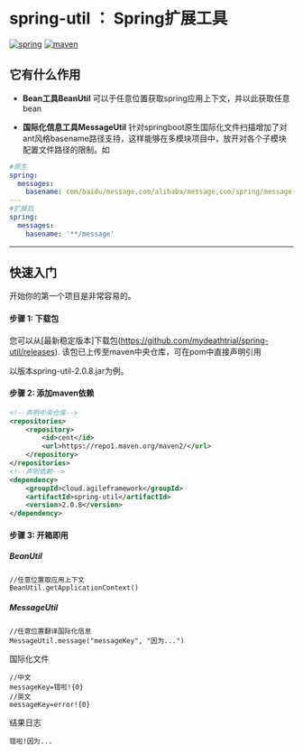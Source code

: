 # spring-util ： Spring扩展工具
[![spring](https://img.shields.io/badge/Spring-LATEST-green)](https://img.shields.io/badge/spring-LATEST-green)
[![maven](https://img.shields.io/badge/build-maven-green)](https://img.shields.io/badge/build-maven-green)
## 它有什么作用

* **Bean工具BeanUtil**
可以于任意位置获取spring应用上下文，并以此获取任意bean

* **国际化信息工具MessageUtil**
针对springboot原生国际化文件扫描增加了对ant风格basename路径支持，这样能够在多模块项目中，放开对各个子模块配置文件路径的限制。如
```yaml
#原生
spring:
  messages:
    basename: com/baidu/message,com/alibaba/message,com/spring/message
---
#扩展后
spring:
  messages:
    basename: '**/message'
```

-------
## 快速入门
开始你的第一个项目是非常容易的。

#### 步骤 1: 下载包
您可以从[最新稳定版本]下载包(https://github.com/mydeathtrial/spring-util/releases).
该包已上传至maven中央仓库，可在pom中直接声明引用

以版本spring-util-2.0.8.jar为例。
#### 步骤 2: 添加maven依赖
```xml
<!--声明中央仓库-->
<repositories>
    <repository>
        <id>cent</id>
        <url>https://repo1.maven.org/maven2/</url>
    </repository>
</repositories>
<!--声明依赖-->
<dependency>
    <groupId>cloud.agileframework</groupId>
    <artifactId>spring-util</artifactId>
    <version>2.0.8</version>
</dependency>
```
#### 步骤 3: 开箱即用
##### BeanUtil
```
//任意位置取应用上下文
BeanUtil.getApplicationContext()
```
##### MessageUtil
```
//任意位置翻译国际化信息
MessageUtil.message("messageKey", "因为...")
```
国际化文件
```
//中文
messageKey=错啦!{0}
//英文
messageKey=error!{0}
```
结果日志
```
错啦!因为...
```